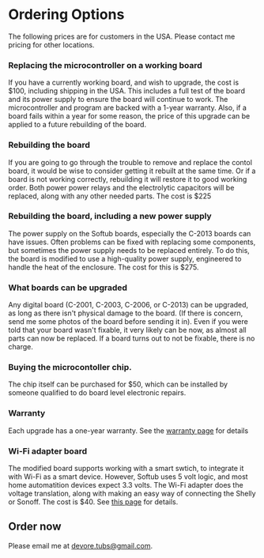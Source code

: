 # Ordering Options

The following prices are for customers in the USA.  Please contact me pricing for other locations.

### Replacing the microcontroller on a working board
If you have a currently working board, and wish to upgrade, the cost is $100, including shipping in the USA.
This includes a full test of the board and its power supply to ensure the board will continue to work.
The microcontroller and program are backed with a 1-year warranty.  Also, if a board fails within a year for some reason, 
the price of this upgrade can be applied to a future rebuilding of the board. 

### Rebuilding the board
If you are going to go through the trouble to remove and replace the contol board, it would be wise to consider getting it rebuilt at the same time.
Or if a board is not working correctly, rebuilding it will restore it to good working order.
Both power power relays and the electrolytic capacitors will be replaced, along with any other needed parts. The cost is $225

### Rebuilding the board, including a new power supply
The power supply on the Softub boards, especially the C-2013 boards can have issues. Often problems can be fixed with replacing some components, but sometimes the power supply needs to be replaced entirely.
To do this, the board is modified to use a high-quality power supply, engineered to handle the heat of the enclosure.  The cost for this is $275.

### What boards can be upgraded
Any digital board (C-2001, C-2003, C-2006, or C-2013) can be upgraded, as long as there isn't physical damage to the board. (If there is concern, send me some photos of the board before sending it in).
Even if you were told that your board wasn't fixable, it very likely can be now, as almost all parts can now be replaced. If a board turns out to not be fixable, there is no charge.

### Buying the microcontoller chip.
The chip itself can be purchased for $50, which can be installed by someone qualified to do board level electronic repairs.

### Warranty
Each upgrade has a one-year warranty.  See the [warranty page](warranty.html) for details

### Wi-Fi adapter board
The modified board supports working with a smart swtich, to integrate it with Wi-Fi as a smart device.  However, Softub uses 5 volt logic, and most home automatition devices expect 3.3 volts.
The Wi-Fi adapter does the voltage translation, along with making an easy way of connecting the Shelly or Sonoff.
The cost is $40.  See [this page](wifi.html) for details.

## Order now
Please email me at devore.tubs@gmail.com.
